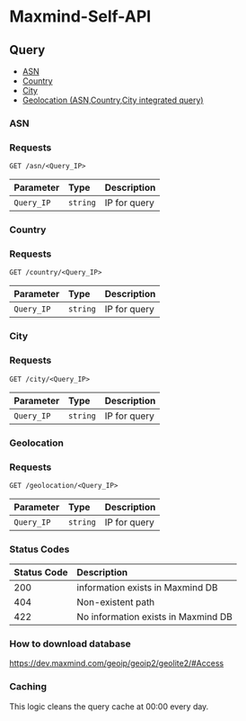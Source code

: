 # Maxmind-Self-API <img src="https://img.shields.io/static/v1?label=code&message=Node.js&color=green" alt="">

## Query
- [ASN](#ASN)
- [Country](#Country)
- [City](#City)
- [Geolocation (ASN,Country,City integrated query)](#Geolocation)

### ASN
### Requests
```http
GET /asn/<Query_IP>
```
| Parameter | Type | Description |
| :--- | :--- | :--- |
| `Query_IP` | `string` | IP for query |


### Country
### Requests
```http
GET /country/<Query_IP>
```
| Parameter | Type | Description |
| :--- | :--- | :--- |
| `Query_IP` | `string` | IP for query |

### City
### Requests
```http
GET /city/<Query_IP>
```
| Parameter | Type | Description |
| :--- | :--- | :--- |
| `Query_IP` | `string` | IP for query |

### Geolocation
### Requests
```http
GET /geolocation/<Query_IP>
```
| Parameter | Type | Description |
| :--- | :--- | :--- |
| `Query_IP` | `string` | IP for query |

### Status Codes
| Status Code | Description |
| :--- | :--- |
| 200 | information exists in Maxmind DB |
| 404 | Non-existent path |
| 422 | No information exists in Maxmind DB |

### How to download database
https://dev.maxmind.com/geoip/geoip2/geolite2/#Access

### Caching
This logic cleans the query cache at 00:00 every day.
